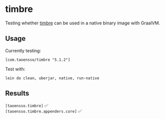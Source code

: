 # timbre

Testing whether [timbre](https://github.com/ptaoussanis/timbre) can be used in a native binary image with GraalVM.

## Usage

Currently testing:

    [com.taoensso/timbre "5.1.2"]

Test with:

    lein do clean, uberjar, native, run-native


## Results
`[taoensso.timbre]`  :white_check_mark:  
`[taoensso.timbre.appenders.core]`  :white_check_mark:  
